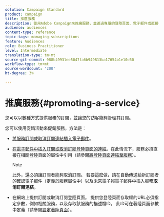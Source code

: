 ```yaml
---
solution: Campaign Standard
product: campaign
title: 推廣服務
description: 使用Adobe Campaign來推廣服務，並透過專屬的登陸頁面、電子郵件或直接在您的網站上吸引客戶。
audience: audiences
content-type: reference
topic-tags: managing-subscriptions
feature: Audiences
role: Business Practitioner
level: Intermediate
translation-type: tm+mt
source-git-commit: 088b49931ee5047fa6b949813ba17654b1e10d60
workflow-type: tm+mt
source-wordcount: '200'
ht-degree: 3%

---
```



# 推廣服務{#promoting-a-service}

您可以以數種方式提供服務的訂閱，並讓您的訪客能夠管理其訂閱。

您可以使用促銷活動來促銷服務，方法是：

* [將服務訂閱或取消訂閱連結插入電子郵件](../../designing/using/links.md#inserting-a-link)。

* [在電子郵件中插入訂閱或取消訂閱登陸頁面的連結](../../designing/using/links.md)。在此情況下，服務必須直接在相關登陸頁面的屬性中引用（請參閱[將登陸頁面連結至服務](../../channels/using/configuring-landing-page.md#linking-a-landing-page-to-a-service)）。

   >[!NOTE]
   >
   >此外，還必須讓訂閱者能夠取消訂閱。 若要這麼做，請在自動傳送給新訂閱者的確認電子郵件（定義於服務屬性中）以及未來電子報電子郵件中插入服務<b>取消訂閱連結</b>。

* 在網站上提供訂閱或取消訂閱登陸頁面。 提供您登陸頁面存取權的URL必須指定參數，例如相關服務，以及存取該服務的描述檔ID。 此ID可在著陸頁面參數中定義（請參閱[設定著陸頁面](../../channels/using/configuring-landing-page.md)）。
